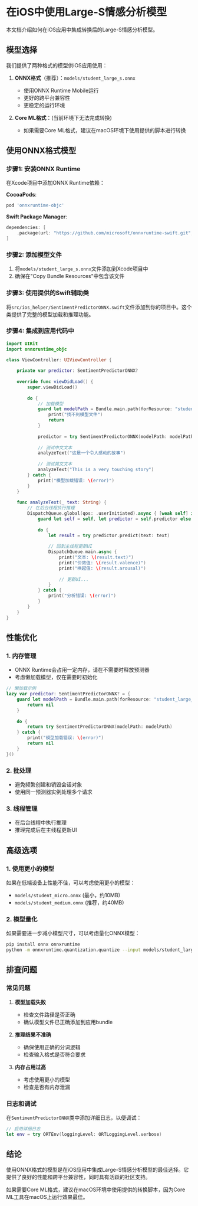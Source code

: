 # 在iOS中使用Large-S情感分析模型

本文档介绍如何在iOS应用中集成转换后的Large-S情感分析模型。

## 模型选择

我们提供了两种格式的模型供iOS应用使用：

1. **ONNX格式**（推荐）：`models/student_large_s.onnx`
   - 使用ONNX Runtime Mobile运行
   - 更好的跨平台兼容性
   - 更稳定的运行环境

2. **Core ML格式**：(当前环境下无法完成转换)
   - 如果需要Core ML格式，建议在macOS环境下使用提供的脚本进行转换

## 使用ONNX格式模型

### 步骤1: 安装ONNX Runtime

在Xcode项目中添加ONNX Runtime依赖：

**CocoaPods**:
```ruby
pod 'onnxruntime-objc'
```

**Swift Package Manager**:
```swift
dependencies: [
    .package(url: "https://github.com/microsoft/onnxruntime-swift.git", from: "1.0.0")
]
```

### 步骤2: 添加模型文件

1. 将`models/student_large_s.onnx`文件添加到Xcode项目中
2. 确保在"Copy Bundle Resources"中包含该文件

### 步骤3: 使用提供的Swift辅助类

将`src/ios_helper/SentimentPredictorONNX.swift`文件添加到你的项目中。这个类提供了完整的模型加载和推理功能。

### 步骤4: 集成到应用代码中

```swift
import UIKit
import onnxruntime_objc

class ViewController: UIViewController {
    
    private var predictor: SentimentPredictorONNX?
    
    override func viewDidLoad() {
        super.viewDidLoad()
        
        do {
            // 加载模型
            guard let modelPath = Bundle.main.path(forResource: "student_large_s", ofType: "onnx") else {
                print("找不到模型文件")
                return
            }
            
            predictor = try SentimentPredictorONNX(modelPath: modelPath)
            
            // 测试中文文本
            analyzeText("这是一个令人感动的故事")
            
            // 测试英文文本
            analyzeText("This is a very touching story")
        } catch {
            print("模型加载错误: \(error)")
        }
    }
    
    func analyzeText(_ text: String) {
        // 在后台线程执行推理
        DispatchQueue.global(qos: .userInitiated).async { [weak self] in
            guard let self = self, let predictor = self.predictor else { return }
            
            do {
                let result = try predictor.predict(text: text)
                
                // 回到主线程更新UI
                DispatchQueue.main.async {
                    print("文本: \(result.text)")
                    print("价效值: \(result.valence)")
                    print("唤起值: \(result.arousal)")
                    
                    // 更新UI...
                }
            } catch {
                print("分析错误: \(error)")
            }
        }
    }
}
```

## 性能优化

### 1. 内存管理

- ONNX Runtime会占用一定内存，请在不需要时释放预测器
- 考虑懒加载模型，仅在需要时初始化

```swift
// 懒加载示例
lazy var predictor: SentimentPredictorONNX? = {
    guard let modelPath = Bundle.main.path(forResource: "student_large_s", ofType: "onnx") else {
        return nil
    }
    
    do {
        return try SentimentPredictorONNX(modelPath: modelPath)
    } catch {
        print("模型加载错误: \(error)")
        return nil
    }
}()
```

### 2. 批处理

- 避免频繁创建和销毁会话对象
- 使用同一预测器实例处理多个请求

### 3. 线程管理

- 在后台线程中执行推理
- 推理完成后在主线程更新UI

## 高级选项

### 1. 使用更小的模型

如果在低端设备上性能不佳，可以考虑使用更小的模型：
- `models/student_micro.onnx` (最小，约10MB)
- `models/student_medium.onnx` (推荐，约40MB)

### 2. 模型量化

如果需要进一步减小模型尺寸，可以考虑量化ONNX模型：

```bash
pip install onnx onnxruntime
python -m onnxruntime.quantization.quantize --input models/student_large_s.onnx --output models/student_large_s_quant.onnx --quantization_mode IntegerOps
```

## 排查问题

### 常见问题

1. **模型加载失败**
   - 检查文件路径是否正确
   - 确认模型文件已正确添加到应用bundle

2. **推理结果不准确**
   - 确保使用正确的分词逻辑
   - 检查输入格式是否符合要求

3. **内存占用过高**
   - 考虑使用更小的模型
   - 检查是否有内存泄漏

### 日志和调试

在`SentimentPredictorONNX`类中添加详细日志，以便调试：

```swift
// 启用详细日志
let env = try ORTEnv(loggingLevel: ORTLoggingLevel.verbose)
```

## 结论

使用ONNX格式的模型是在iOS应用中集成Large-S情感分析模型的最佳选择。它提供了良好的性能和跨平台兼容性，同时具有活跃的社区支持。

如果需要Core ML格式，建议在macOS环境中使用提供的转换脚本，因为Core ML工具在macOS上运行效果最佳。 